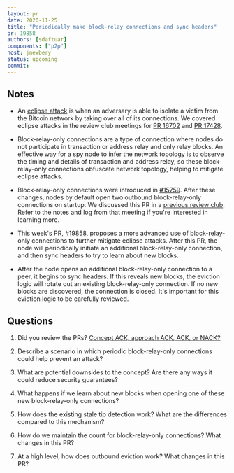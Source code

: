 ```yaml
---
layout: pr
date: 2020-11-25
title: "Periodically make block-relay connections and sync headers"
pr: 19858
authors: [sdaftuar]
components: ["p2p"]
host: jnewbery
status: upcoming
commit:
---
```


## Notes

- An [eclipse attack](https://bitcoinops.org/en/topics/eclipse-attacks/) is
  when an adversary is able to isolate a victim from the Bitcoin network by
  taking over all of its connections. We covered eclipse attacks in the review
  club meetings for [PR 16702](https://bitcoincore.reviews/16702#eclipse-attack) 
  and [PR 17428](https://bitcoincore.reviews/17428).

- Block-relay-only connections are a type of connection where nodes do not
  participate in transaction or address relay and only relay blocks. An
  effective way for a spy node to infer the network topology is to observe the
  timing and details of transaction and address relay, so these block-relay-only
  connections obfuscate network topology, helping to mitigate eclipse attacks.

- Block-relay-only connections were introduced in
  [#15759](https://github.com/bitcoin/bitcoin/pull/15759). After these changes,
  nodes by default open two outbound block-relay-only connections on startup.
  We discussed this PR in a [previous review
  club](https://bitcoincore.reviews/15759.html). Refer to the notes and log from
  that meeting if you're interested in learning more.

- This week's PR, [#19858](https://github.com/bitcoin/bitcoin/pull/19858),
  proposes a more advanced use of block-relay-only connections to further
  mitigate eclipse attacks. After this PR, the node will periodically initiate
  an additional block-relay-only connection, and then sync headers to try to
  learn about new blocks.

- After the node opens an additional block-relay-only connection to a peer, it
  begins to sync headers. If this reveals new blocks, the eviction logic will
  rotate out an existing block-relay-only connection. If no new blocks are
  discovered, the connection is closed. It's important for this eviction logic to
  be carefully reviewed.

## Questions

1. Did you review the PRs? [Concept ACK, approach ACK, ACK, or
   NACK?](https://github.com/bitcoin/bitcoin/blob/master/CONTRIBUTING.md#peer-review)

2. Describe a scenario in which periodic block-relay-only connections could
   help prevent an attack?

3. What are potential downsides to the concept? Are there any ways it could
   reduce security guarantees?

4. What happens if we learn about new blocks when opening one of these new
   block-relay-only connections?

5. How does the existing stale tip detection work? What are the differences
   compared to this mechanism?

6. How do we maintain the count for block-relay-only connections? What changes
   in this PR?

7. At a high level, how does outbound eviction work? What changes in this PR?

<!-- TODO: After meeting, uncomment and add meeting log between the irc tags
## Meeting Log

{% irc %}
{% endirc %}
-->
